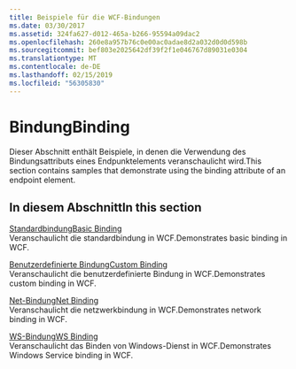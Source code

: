 ```yaml
---
title: Beispiele für die WCF-Bindungen
ms.date: 03/30/2017
ms.assetid: 324fa627-d012-465a-b266-95594a09dac2
ms.openlocfilehash: 260e8a957b76c0e00ac0adae8d2a032d0d0d598b
ms.sourcegitcommit: bef803e2025642df39f2f1e046767d89031e0304
ms.translationtype: MT
ms.contentlocale: de-DE
ms.lasthandoff: 02/15/2019
ms.locfileid: "56305830"
---
```

# <a name="binding"></a><span data-ttu-id="3c726-102">Bindung</span><span class="sxs-lookup"><span data-stu-id="3c726-102">Binding</span></span>

<span data-ttu-id="3c726-103">Dieser Abschnitt enthält Beispiele, in denen die Verwendung des Bindungsattributs eines Endpunktelements veranschaulicht wird.</span><span class="sxs-lookup"><span data-stu-id="3c726-103">This section contains samples that demonstrate using the binding attribute of an endpoint element.</span></span>  
  
## <a name="in-this-section"></a><span data-ttu-id="3c726-104">In diesem Abschnitt</span><span class="sxs-lookup"><span data-stu-id="3c726-104">In this section</span></span>
  
 [<span data-ttu-id="3c726-105">Standardbindung</span><span class="sxs-lookup"><span data-stu-id="3c726-105">Basic Binding</span></span>](../../../../docs/framework/wcf/samples/basic-binding.md)  
 <span data-ttu-id="3c726-106">Veranschaulicht die standardbindung in WCF.</span><span class="sxs-lookup"><span data-stu-id="3c726-106">Demonstrates basic binding in WCF.</span></span>  
  
 [<span data-ttu-id="3c726-107">Benutzerdefinierte Bindung</span><span class="sxs-lookup"><span data-stu-id="3c726-107">Custom Binding</span></span>](../../../../docs/framework/wcf/samples/custom-binding.md)  
 <span data-ttu-id="3c726-108">Veranschaulicht die benutzerdefinierte Bindung in WCF.</span><span class="sxs-lookup"><span data-stu-id="3c726-108">Demonstrates custom binding in WCF.</span></span>  
  
 [<span data-ttu-id="3c726-109">Net-Bindung</span><span class="sxs-lookup"><span data-stu-id="3c726-109">Net Binding</span></span>](../../../../docs/framework/wcf/samples/net-binding.md)  
 <span data-ttu-id="3c726-110">Veranschaulicht die netzwerkbindung in WCF.</span><span class="sxs-lookup"><span data-stu-id="3c726-110">Demonstrates network binding in WCF.</span></span>  
  
 [<span data-ttu-id="3c726-111">WS-Bindung</span><span class="sxs-lookup"><span data-stu-id="3c726-111">WS Binding</span></span>](../../../../docs/framework/wcf/samples/ws-binding.md)  
 <span data-ttu-id="3c726-112">Veranschaulicht das Binden von Windows-Dienst in WCF.</span><span class="sxs-lookup"><span data-stu-id="3c726-112">Demonstrates Windows Service binding in WCF.</span></span>
